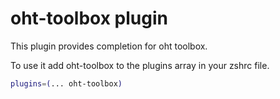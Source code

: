 # oht-toolbox plugin

This plugin provides completion for oht toolbox.

To use it add oht-toolbox to the plugins array in your zshrc file.

```bash
plugins=(... oht-toolbox)
```
